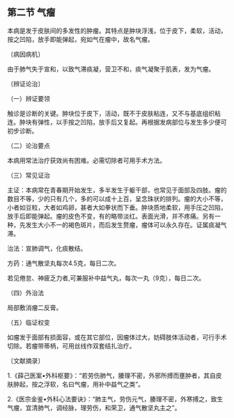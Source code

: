 ## 第二节 气瘤

本病是发于皮肤间的多发性的肿瘤。其特点是肿块浮浅，位于皮下，柔软，活动，按之凹陷，放手即能弹起，宛如气在瘤中，故名气瘤。

〔病因病机〕

由于肺气失于宣和，以致气滞痰凝，营卫不和，痰气凝聚于肌表，发为气瘤。

〔辨证论治〕

（一）辨证要领

触诊是诊断的关键。肿块位于皮下，活动，既不于皮肤粘连，又不与基底组织粘连。肿块有弹性，以手按之凹陷，放手后又复起。再根据发病部位与发生多少便可初步诊断。

（二）论治要点

本病用常法治疗获效尚有困难。必需切除者可用手术方法。

（三）常见证治

主证：本病常在青春期开始发生，多半发生于躯干部，也常见于面部及四肢。瘤的数目不等，少的只有几个，多的可以成十上百，呈念珠状的排列。瘤的大小不等，小者如豆粒，大者如鸡卵，甚者大如拳状而下垂。肿块质地柔软，用手压之凹陷，放手后即能弹起。瘤的皮色不变，有的略带淡红。表面光滑，并不疼痛。另有一种，先发生大小不一的褐色斑片，而后发生赘瘤，瘤体可以永久存在。证属痰凝气滞。

治法：宣肺调气，化痰散结。

方药：通气散坚丸每次4.5克，每日二次。

若见倦怠、神疲乏力者,可兼服补中益气丸，每次一丸（9克），每日二次。

（四）外治法

局部敷消瘤二反膏。

（五）临证权变

如瘤发于面部有损面容，或在其它部位，因瘤体过大，妨碍肢体活动者，可行手术切除。若瘤带蒂柄，可用丝线作双套结扎治疗。

〔文献摘录〕

1.《薛己医案•外科枢要》：“若劳伤肺气，腠理不密，外邪所搏而壅肿者，其自皮肤肿起，按之浮软，名曰气瘤，用补中益气之类”。

2.《医宗金鉴•外科心法要诀》：“肺主气，劳伤元气，腠理不密，外寒搏之，致生气瘤，宜清肺气，调经脉，理劳伤，和荣卫，通气散坚丸主之”。

